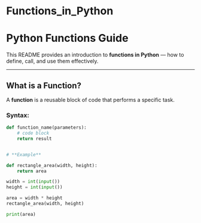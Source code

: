 # Functions_in_Python

# Python Functions Guide

This README provides an introduction to **functions in Python** — how to define, call, and use them effectively.

---

## What is a Function?

A **function** is a reusable block of code that performs a specific task.

### Syntax:
```python
def function_name(parameters):
    # code block
    return result


# **Example**

def rectangle_area(width, height):
    return area

width = int(input())
height = int(input())

area = width * height
rectangle_area(width, height)

print(area)
